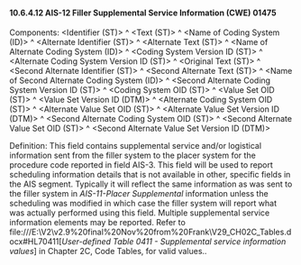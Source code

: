 #### 10.6.4.12 AIS-12 Filler Supplemental Service Information (CWE) 01475

Components: &lt;Identifier (ST)> ^ &lt;Text (ST)> ^ &lt;Name of Coding System (ID)> ^ &lt;Alternate Identifier (ST)> ^ &lt;Alternate Text (ST)> ^ &lt;Name of Alternate Coding System (ID)> ^ &lt;Coding System Version ID (ST)> ^ &lt;Alternate Coding System Version ID (ST)> ^ &lt;Original Text (ST)> ^ &lt;Second Alternate Identifier (ST)> ^ &lt;Second Alternate Text (ST)> ^ &lt;Name of Second Alternate Coding System (ID)> ^ &lt;Second Alternate Coding System Version ID (ST)> ^ &lt;Coding System OID (ST)> ^ &lt;Value Set OID (ST)> ^ &lt;Value Set Version ID (DTM)> ^ &lt;Alternate Coding System OID (ST)> ^ &lt;Alternate Value Set OID (ST)> ^ &lt;Alternate Value Set Version ID (DTM)> ^ &lt;Second Alternate Coding System OID (ST)> ^ &lt;Second Alternate Value Set OID (ST)> ^ &lt;Second Alternate Value Set Version ID (DTM)>

Definition: This field contains supplemental service and/or logistical information sent from the filler system to the placer system for the procedure code reported in field AIS-3. This field will be used to report scheduling information details that is not available in other, specific fields in the AIS segment. Typically it will reflect the same information as was sent to the filler system in _AIS-11-Placer Supplemental_ information unless the scheduling was modified in which case the filler system will report what was actually performed using this field. Multiple supplemental service information elements may be reported. Refer to file:///E:\V2\v2.9%20final%20Nov%20from%20Frank\V29_CH02C_Tables.docx#HL70411[_User-defined Table 0411 - Supplemental service information values_] in Chapter 2C, Code Tables, for valid values..

